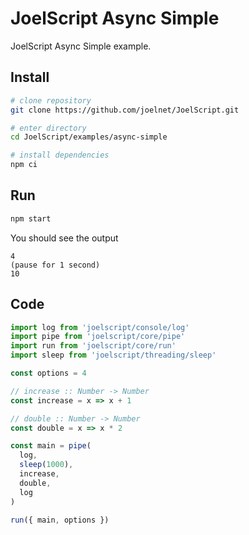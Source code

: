 # JoelScript Async Simple

JoelScript Async Simple example.

## Install

```bash
# clone repository
git clone https://github.com/joelnet/JoelScript.git

# enter directory
cd JoelScript/examples/async-simple

# install dependencies
npm ci
```

## Run

```bash
npm start
```

You should see the output

```
4
(pause for 1 second)
10
```

## Code

```javascript
import log from 'joelscript/console/log'
import pipe from 'joelscript/core/pipe'
import run from 'joelscript/core/run'
import sleep from 'joelscript/threading/sleep'

const options = 4

// increase :: Number -> Number
const increase = x => x + 1

// double :: Number -> Number
const double = x => x * 2

const main = pipe(
  log,
  sleep(1000),
  increase,
  double,
  log
)

run({ main, options })
```